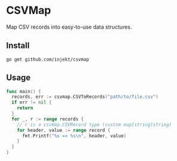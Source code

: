 CSVMap
======

Map CSV records into easy-to-use data structures.

Install
-------

```
go get github.com/injekt/csvmap
```

Usage
-----

```go
func main() {
  records, err := csvmap.CSVToRecords("path/to/file.csv")
  if err != nil {
    return
  }
  for _, r := range records {
    // r is a csvmap.CSVRecord type (custom map[string]string)
    for header, value := range record {
      fmt.Printf("%s => %s\n", header, value)
    }
  }
}
```
